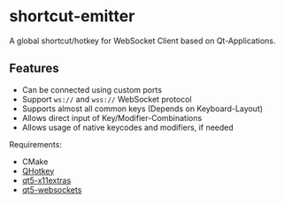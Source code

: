 # shortcut-emitter
A global shortcut/hotkey for WebSocket Client based on Qt-Applications.

## Features
- Can be connected using custom ports
- Support `ws://` and `wss://` WebSocket protocol
- Supports almost all common keys (Depends on Keyboard-Layout)
- Allows direct input of Key/Modifier-Combinations
- Allows usage of native keycodes and modifiers, if needed

Requirements:
- CMake
- [QHotkey](https://github.com/Skycoder42/QHotkey)
- [qt5-x11extras](https://archlinux.org/packages/extra/x86_64/qt5-x11extras)
- [qt5-websockets](https://archlinux.org/packages/extra/x86_64/qt5-websockets)
